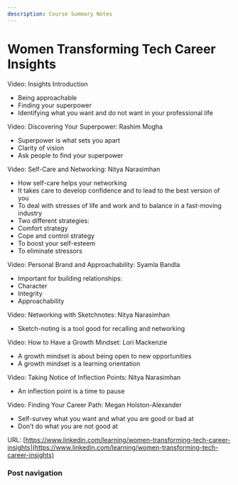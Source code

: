 ```yaml
---
description: Course Summary Notes
---
```


# Women Transforming Tech Career Insights

Video: Insights Introduction

* Being approachable
* Finding your superpower
* Identifying what you want and do not want in your professional life

Video: Discovering Your Superpower: Rashim Mogha

* Superpower is what sets you apart
* Clarity of vision
* Ask people to find your superpower

Video: Self-Care and Networking: Nitya Narasimhan

* How self-care helps your networking
* It takes care to develop confidence and to lead to the best version of you
* To deal with stresses of life and work and to balance in a fast-moving industry
* Two different strategies:
* Comfort strategy
* Cope and control strategy
* To boost your self-esteem
* To eliminate stressors

Video: Personal Brand and Approachability: Syamla Bandla

* Important for building relationships:
* Character
* Integrity
* Approachability

Video: Networking with Sketchnotes: Nitya Narasimhan

* Sketch-noting is a tool good for recalling and networking

Video: How to Have a Growth Mindset: Lori Mackenzie

* A growth mindset is about being open to new opportunities
* A growth mindset is a learning orientation

Video: Taking Notice of Inflection Points: Nitya Narasimhan

* An inflection point is a time to pause

Video: Finding Your Career Path: Megan Holston-Alexander

* Self-survey what you want and what you are good or bad at
* Don’t do what you are not good at

URL: [https://www.linkedin.com/learning/women-transforming-tech-career-insights](https://www.linkedin.com/learning/women-transforming-tech-career-insights)

### Post navigation
